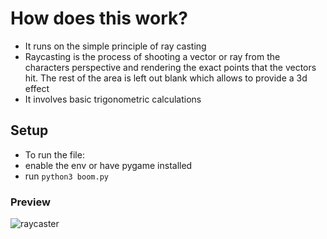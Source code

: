 # How does this work?
 
 - It runs on the simple principle of ray casting
 - Raycasting is the process of shooting a vector or ray from the characters perspective and rendering the exact points that the vectors hit. The rest of the area is left out blank which allows to provide a 3d effect
 - It involves basic trigonometric calculations


## Setup

- To run the file: 
- enable the env or have pygame installed
- run `python3 boom.py`



### Preview

![raycaster](https://github.com/Icarus131/boomcaster/blob/main/preview.gif?raw=true)
